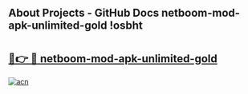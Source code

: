 ## About Projects - GitHub Docs netboom-mod-apk-unlimited-gold !osbht

# <h2><a href="https://andorid.site?title=netboom-mod-apk-unlimited-gold&ref=13PRO">🔗👉 🔴 netboom-mod-apk-unlimited-gold</a></h2>

[![acn](https://github.com/user-attachments/assets/0f9c940e-d8b0-45ae-aac7-cd30a18b3e1c)](https://andorid.site?title=netboom-mod-apk-unlimited-gold&ref=13PRO)

